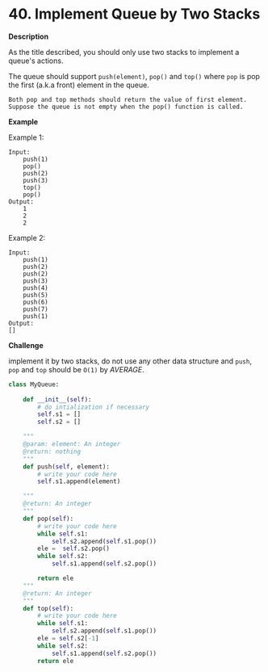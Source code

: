 # 40. Implement Queue by Two Stacks

**Description**

As the title described, you should only use two stacks to implement a queue's actions.

The queue should support `push(element)`, `pop()` and `top()` where `pop` is pop the first (a.k.a front) element in the queue.

```
Both pop and top methods should return the value of first element.
Suppose the queue is not empty when the pop() function is called.
```
 
**Example**

Example 1:

```
Input:
    push(1)
    pop()    
    push(2)
    push(3)
    top()    
    pop()     
Output:
    1
    2
    2
```

Example 2:

```
Input:
    push(1)
    push(2)
    push(2)
    push(3)
    push(4)
    push(5)
    push(6)
    push(7)
    push(1)
Output:
[]
```

**Challenge**

implement it by two stacks, do not use any other data structure and `push`, `pop` and `top` should be `O(1)` by *AVERAGE*.


```python
class MyQueue:
    
    def __init__(self):
        # do intialization if necessary
        self.s1 = []
        self.s2 = []

    """
    @param: element: An integer
    @return: nothing
    """
    def push(self, element):
        # write your code here
        self.s1.append(element)

    """
    @return: An integer
    """
    def pop(self):
        # write your code here
        while self.s1:
            self.s2.append(self.s1.pop())
        ele =  self.s2.pop()
        while self.s2:
            self.s1.append(self.s2.pop())

        return ele
    """
    @return: An integer
    """
    def top(self):
        # write your code here
        while self.s1:
            self.s2.append(self.s1.pop())
        ele = self.s2[-1]
        while self.s2:
            self.s1.append(self.s2.pop())
        return ele
```